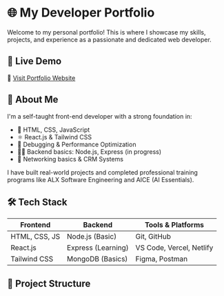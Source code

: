 # 🌐 My Developer Portfolio

Welcome to my personal portfolio! This is where I showcase my skills, projects, and experience as a passionate and dedicated web developer.

## 🚀 Live Demo

🔗 [Visit Portfolio Website](https://your-portfolio-link.com)

## 📌 About Me

I'm a self-taught front-end developer with a strong foundation in:
- 🌟 HTML, CSS, JavaScript
- ⚛️ React.js & Tailwind CSS
- 🧠 Debugging & Performance Optimization
- 🧑‍💻 Backend basics: Node.js, Express (in progress)
- 💼 Networking basics & CRM Systems

I have built real-world projects and completed professional training programs like ALX Software Engineering and AICE (AI Essentials).

## 🛠️ Tech Stack

| Frontend     | Backend       | Tools & Platforms     |
|--------------|---------------|------------------------|
| HTML, CSS, JS| Node.js (Basic) | Git, GitHub           |
| React.js     | Express (Learning) | VS Code, Vercel, Netlify |
| Tailwind CSS | MongoDB (Basics) | Figma, Postman        |

## 📁 Project Structure

